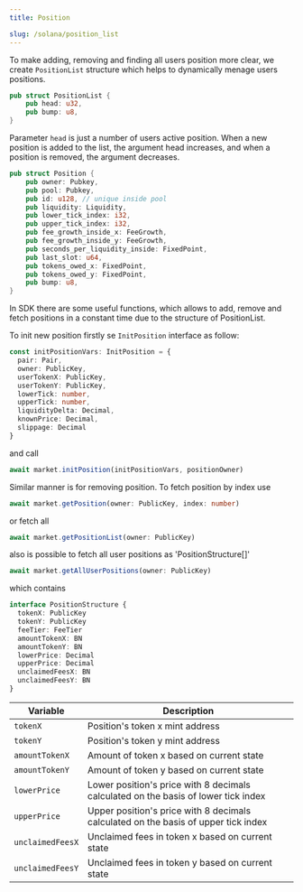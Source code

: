 ```yaml
---
title: Position

slug: /solana/position_list
---
```


To make adding, removing and finding all users position more clear, we create `PositionList` structure which helps to dynamically menage users positions.

```rust
pub struct PositionList {
    pub head: u32,
    pub bump: u8,
}
```

Parameter `head` is just a number of users active position. When a new position is added to the list, the argument head increases, and when a position is removed, the argument decreases.

```rust
pub struct Position {
    pub owner: Pubkey,
    pub pool: Pubkey,
    pub id: u128, // unique inside pool
    pub liquidity: Liquidity,
    pub lower_tick_index: i32,
    pub upper_tick_index: i32,
    pub fee_growth_inside_x: FeeGrowth,
    pub fee_growth_inside_y: FeeGrowth,
    pub seconds_per_liquidity_inside: FixedPoint,
    pub last_slot: u64,
    pub tokens_owed_x: FixedPoint,
    pub tokens_owed_y: FixedPoint,
    pub bump: u8,
}
```

In SDK there are some useful functions, which allows to add, remove and fetch positions in a constant time due to the structure of PositionList.

To init new position firstly se `InitPosition` interface as follow:

```ts
const initPositionVars: InitPosition = {
  pair: Pair,
  owner: PublicKey,
  userTokenX: PublicKey,
  userTokenY: PublicKey,
  lowerTick: number,
  upperTick: number,
  liquidityDelta: Decimal,
  knownPrice: Decimal,
  slippage: Decimal
}
```

and call

```ts
await market.initPosition(initPositionVars, positionOwner)
```

Similar manner is for removing position.
To fetch position by index use

```ts
await market.getPosition(owner: PublicKey, index: number)
```

or fetch all

```ts
await market.getPositionList(owner: PublicKey)
```

also is possible to fetch all user positions as 'PositionStructure[]'

```ts
await market.getAllUserPositions(owner: PublicKey)
```

which contains

```ts
interface PositionStructure {
  tokenX: PublicKey
  tokenY: PublicKey
  feeTier: FeeTier
  amountTokenX: BN
  amountTokenY: BN
  lowerPrice: Decimal
  upperPrice: Decimal
  unclaimedFeesX: BN
  unclaimedFeesY: BN
}
```

| Variable         | Description                                                                        |
| ---------------- | ---------------------------------------------------------------------------------- |
| `tokenX`         | Position's token x mint address                                                    |
| `tokenY`         | Position's token y mint address                                                    |
| `amountTokenX`   | Amount of token x based on current state                                           |
| `amountTokenY`   | Amount of token y based on current state                                           |
| `lowerPrice`     | Lower position's price with 8 decimals calculated on the basis of lower tick index |
| `upperPrice`     | Upper position's price with 8 decimals calculated on the basis of upper tick index |
| `unclaimedFeesX` | Unclaimed fees in token x based on current state                                   |
| `unclaimedFeesY` | Unclaimed fees in token y based on current state                                   |
